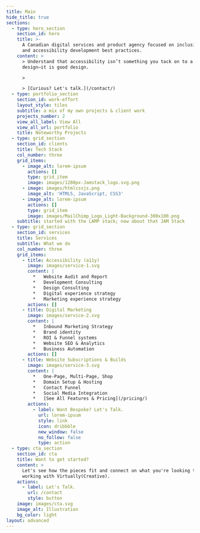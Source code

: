 ```yaml
---
title: Main
hide_title: true
sections:
  - type: hero_section
    section_id: hero
    title: >-
      A Canadian digital services and product agency focused on inclusive design
      and accessibility development best practices.
    content: >
      > Understand that accessibility isn’t something you tack on to a good
      design—it is good design.

      >

      > [Curious? Let's talk.](/contact/)
  - type: portfolio_section
    section_id: work-effort
    layout_style: tiles
    subtitle: a mix of my own projects & client work
    projects_number: 2
    view_all_label: View All
    view_all_url: portfolio
    title: Noteworthy Projects
  - type: grid_section
    section_id: clients
    title: Tech Stack
    col_number: three
    grid_items:
      - image_alt: lorem-ipsum
        actions: []
        type: grid_item
        image: images/1280px-Jamstack_logo.svg.png
      - image: images/htmlcssjs.png
        image_alt: 'HTML5, JavaScript, CSS3'
      - image_alt: lorem-ipsum
        actions: []
        type: grid_item
        image: images/MailChimp_Logo_Light-Background-300x100.png
    subtitle: started with the LAMP stack; now about that JAM Stack
  - type: grid_section
    section_id: services
    title: Services
    subtitle: What we do
    col_number: three
    grid_items:
      - title: Accessibility (a11y)
        image: images/service-1.svg
        content: |
          *   Website Audit and Report
          *   Development Consulting
          *   Design Consulting
          *   Digital experience strategy
          *   Marketing experience strategy
        actions: []
      - title: Digital Marketing
        image: images/service-2.svg
        content: |
          *   Inbound Marketing Strategy
          *   Brand identity
          *   ROI & Funnel systems
          *   Website SEO & Analytics
          *   Business Automation
        actions: []
      - title: Website Subscriptions & Builds
        image: images/service-3.svg
        content: |
          *   One-Page, Multi-Page, Shop
          *   Domain Setup & Hosting
          *   Contact Funnel
          *   Social Media Integration
          *   [See All Features & Pricing](/pricing/)
        actions:
          - label: Want Bespoke? Let's Talk.
            url: lorem-ipsum
            style: link
            icon: dribbble
            new_window: false
            no_follow: false
            type: action
  - type: cta_section
    section_id: cta
    title: Want to get started?
    content: >
      Let's see how the pieces fit and connect on what you're looking to get
      working with Virtually(Creative).
    actions:
      - label: Let's Talk.
        url: /contact
        style: button
    image: images/cta.svg
    image_alt: Illustration
    bg_color: light
layout: advanced
---
```

